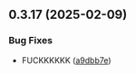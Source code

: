## 0.3.17 (2025-02-09)


### Bug Fixes

* FUCKKKKKK ([a9dbb7e](https://github.com/manga-you-know/desktop/commit/a9dbb7e4c86fdbd3abb9ecc7bdda7f59e496b506))

